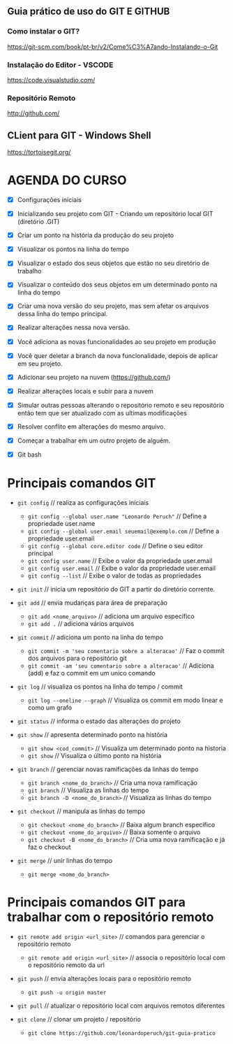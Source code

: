 ## Guia prático de uso do GIT E GITHUB


### Como instalar o GIT?
https://git-scm.com/book/pt-br/v2/Come%C3%A7ando-Instalando-o-Git

### Instalação do Editor - VSCODE
https://code.visualstudio.com/

### Repositório Remoto
http://github.com/

## CLient para GIT - Windows Shell
https://tortoisegit.org/


# AGENDA DO CURSO

- [X] Configurações iniciais

- [X] Inicializando seu projeto com GIT - Criando um repositório local GIT (diretório .GIT)

- [X] Criar um ponto na história da produção do seu projeto
- [x] Visualizar os pontos na linha do tempo

- [X] Visualizar o estado dos seus objetos que estão no seu diretório de trabalho
- [X] Visualizar o conteúdo dos seus objetos em um determinado ponto na linha do tempo

- [X] Criar uma nova versão do seu projeto, mas sem afetar os arquivos dessa linha do tempo principal.
- [X] Realizar alterações nessa nova versão.

- [X] Você adiciona as novas funcionalidades ao seu projeto em produção
- [X] Você quer deletar a branch da nova funcionalidade, depois de aplicar em seu projeto.

- [X] Adicionar seu projeto na nuvem (https://github.com/)
- [X] Realizar alterações locais e subir para a nuvem
- [X] Simular outras pessoas alterando o repositório remoto e seu repositório então tem que ser atualizado com as ultimas modificações
- [X] Resolver conflito em alterações do mesmo arquivo.

- [X] Começar a trabalhar em um outro projeto de alguém.

- [X] Git bash


# Principais comandos GIT

* `git config` // realiza as configurações iniciais
    * `git config --global user.name "Leonardo Peruch"` // Define a propriedade user.name
    * `git config --global user.email seuemail@exemplo.com` // Define a propriedade user.email
    * `git config --global core.editor code` // Define o seu editor principal
    * `git config user.name` // Exibe o valor da propriedade user.email
    * `git config user.email` // Exibe o valor da propriedade user.email
    * `git config --list` // Exibe o valor de todas as propriedades

* `git init` // inicia um repositório do GIT a partir do diretório corrente. 

* `git add` // envia mudanças para área de preparação
    * `git add <nome_arquivo>` // adiciona um arquivo específico
    * `git add .` // adiciona vários arquivos

* `git commit` // adiciona um ponto na linha do tempo
    * `git commit -m 'seu comentario sobre a alteracao'` // Faz o commit dos arquivos para o repositório git
    * `git commit -am 'seu comentario sobre a alteracao'` // Adiciona (add) e faz o commit em um unico comando

* `git log` // visualiza os pontos na linha do tempo / commit
    * `git log --oneline --graph` // Visualiza os commit em modo linear e como um grafo

* `git status` // informa o estado das alterações do projeto

* `git show` // apresenta determinado ponto na história
    * `git show <cod_commit>` // Visualiza um determinado ponto na historia
    * `git show` // Visualiza o último ponto na história

* `git branch` // gerenciar novas ramificações da linhas do tempo
    * `git branch <nome_do_branch>` // Cria uma nova ramificação
    * `git branch` // Visualiza as linhas do tempo
    * `git branch -D <nome_do_branch>` // Visualiza as linhas do tempo

* `git checkout` // manipula as linhas do tempo
    * `git checkout <nome_do_branch>` // Baixa algum branch específico
    * `git checkout <nome_do_arquivo>` // Baixa somente o arquivo
    * `git checkout -B <nome_do_branch>` // Cria uma nova ramificação e já faz o checkout

* `git merge` // unir linhas do tempo
    * `git merge <nome_do_branch>`

# Principais comandos GIT para trabalhar com o repositório remoto

* `git remote add origin <url_site>` // comandos para gerenciar o repositório remoto
    * `git remote add origin <url_site>` // associa o repositório local com o repositório remoto da url

* `git push` // envia alterações locais para o repositório remoto
    * `git push -u origin master` 

* `git pull` //  atualizar o repositório local com arquivos remotos diferentes

* `git clone` // clonar um projeto / repositório
    * `git clone https://github.com/leonardoperuch/git-guia-pratico`

